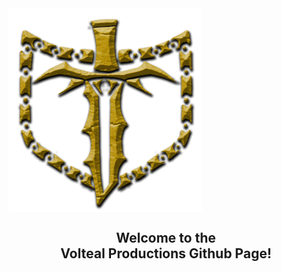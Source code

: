 
<img src="./img/logo.png" align="center">

<h2 align="center">
Welcome to the<br />
Volteal Productions Github Page!
</h2>
